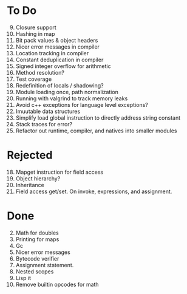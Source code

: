 # To Do

9. Closure support
7. Hashing in map
10. Bit pack values & object headers
12. Nicer error messages in compiler
13. Location tracking in compiler
11. Constant deduplication in compiler
1. Signed integer overflow for arithmetic
17. Method resolution?
19. Test coverage
22. Redefinition of locals / shadowing?
23. Module loading once, path normalization
24. Running with valgrind to track memory leaks
25. Avoid c++ exceptions for language level exceptions?
27. Imuutable data structures
28. Simplify load global instruction to directly address string constant
29. Stack traces for error?
30. Refactor out runtime, compiler, and natives into smaller modules

# Rejected

18. Mapget instruction for field access
16. Object hierarchy?
8. Inheritance
14. Field access get/set. On invoke, expressions, and assignment.

# Done

2. Math for doubles
3. Printing for maps
4. Gc
5. Nicer error messages
6. Bytecode verifier
15. Assignment statement.
21. Nested scopes
26. Lisp it
20. Remove builtin opcodes for math
